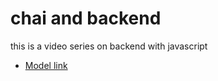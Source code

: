 # chai and backend

this is a video series on backend with javascript  
- [Model link](https://app.eraser.io/workspace/YtPqZ1VogxGy1jzIDkzj?origin=share)
